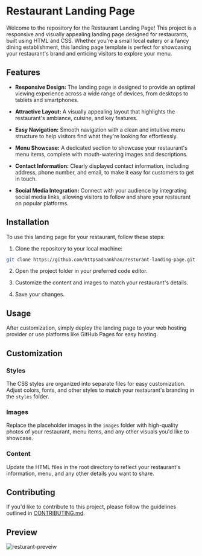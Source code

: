 # Restaurant Landing Page

Welcome to the repository for the Restaurant Landing Page! This project is a responsive and visually appealing landing page designed for restaurants, built using HTML and CSS. Whether you're a small local eatery or a fancy dining establishment, this landing page template is perfect for showcasing your restaurant's brand and enticing visitors to explore your menu.

## Features

- **Responsive Design:** The landing page is designed to provide an optimal viewing experience across a wide range of devices, from desktops to tablets and smartphones.

- **Attractive Layout:** A visually appealing layout that highlights the restaurant's ambiance, cuisine, and key features.

- **Easy Navigation:** Smooth navigation with a clean and intuitive menu structure to help visitors find what they're looking for effortlessly.

- **Menu Showcase:** A dedicated section to showcase your restaurant's menu items, complete with mouth-watering images and descriptions.

- **Contact Information:** Clearly displayed contact information, including address, phone number, and email, to make it easy for customers to get in touch.

- **Social Media Integration:** Connect with your audience by integrating social media links, allowing visitors to follow and share your restaurant on popular platforms.

## Installation

To use this landing page for your restaurant, follow these steps:

1. Clone the repository to your local machine:

```bash
git clone https://github.com/httpsadnankhan/resturant-landing-page.git
```

2. Open the project folder in your preferred code editor.

3. Customize the content and images to match your restaurant's details.

4. Save your changes.

## Usage

After customization, simply deploy the landing page to your web hosting provider or use platforms like GitHub Pages for easy hosting.

## Customization

### Styles

The CSS styles are organized into separate files for easy customization. Adjust colors, fonts, and other styles to match your restaurant's branding in the `styles` folder.

### Images

Replace the placeholder images in the `images` folder with high-quality photos of your restaurant, menu items, and any other visuals you'd like to showcase.

### Content

Update the HTML files in the root directory to reflect your restaurant's information, menu, and any other details you want to share.

## Contributing

If you'd like to contribute to this project, please follow the guidelines outlined in [CONTRIBUTING.md](CONTRIBUTING.md).

## Preview 
![resturant-preveiw](https://github.com/httpsadnankhan/resturant-landing-page/assets/120323286/06f2d8c6-d960-41af-ad85-52eddbe1bb0f)

